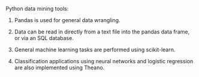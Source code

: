 Python data mining tools:

1) Pandas is used for general data wrangling.

2) Data can be read in directly from a text file into the pandas data frame, or via an SQL database.

3) General machine learning tasks are performed using scikit-learn.

4) Classification applications using neural networks and logistic regression are also implemented using Theano.
